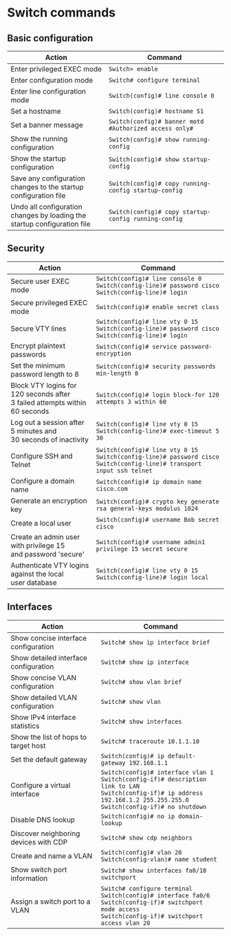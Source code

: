 # Switch commands
## Basic configuration
| Action | Command |
|-|-|
| Enter privileged EXEC mode | `Switch> enable` |
| Enter configuration mode | `Switch# configure terminal` |
| Enter line configuration mode | `Switch(config)# line console 0` |
| Set a hostname | `Switch(config)# hostname S1` |
| Set a banner message | `Switch(config)# banner motd #Authorized access only#` |
| Show the running configuration | `Switch(config)# show running-config` |
| Show the startup configuration | `Switch(config)# show startup-config` |
| Save any configuration changes to the startup<br>configuration file | `Switch(config)# copy running-config startup-config` |
| Undo all configuration changes by loading the<br>startup configuration file | `Switch(config)# copy startup-config running-config` |

## Security
| Action | Command |
|-|-|
| Secure user EXEC mode | `Switch(config)# line console 0`<br>`Switch(config-line)# password cisco`<br>`Switch(config-line)# login` |
| Secure privileged EXEC mode | `Switch(config)# enable secret class` |
| Secure VTY lines | `Switch(config)# line vty 0 15`<br>`Switch(config-line)# password cisco`<br>`Switch(config-line)# login` |
| Encrypt plaintext passwords | `Switch(config)# service password-encryption` |
| Set the minimum password length to 8 | `Switch(config)# security passwords min-length 8` |
| Block VTY logins for 120 seconds after<br>3 failed attempts within 60 seconds | `Switch(config)# login block-for 120 attempts 3 within 60` |
| Log out a session after 5 minutes and<br>30 seconds of inactivity | `Switch(config)# line vty 0 15`<br>`Switch(config-line)# exec-timeout 5 30` |
| Configure SSH and Telnet | `Switch(config)# line vty 0 15`<br>`Switch(config-line)# password cisco`<br>`Switch(config-line)# transport input ssh telnet` |
| Configure a domain name | `Switch(config)# ip domain name cisco.com` |
| Generate an encryption key | `Switch(config)# crypto key generate rsa general-keys modulus 1024` |
| Create a local user | `Switch(config)# username Bob secret cisco` |
| Create an admin user with privilege 15<br>and password 'secure' | `Switch(config)# username admin1 privilege 15 secret secure` |
| Authenticate VTY logins against the local<br>user database | `Switch(config)# line vty 0 15`<br>`Switch(config-line)# login local` |

## Interfaces 
| Action | Command |
|-|-|
| Show concise interface configuration | `Switch# show ip interface brief` |
| Show detailed interface configuration | `Switch# show ip interface` |
| Show concise VLAN configuration | `Switch# show vlan brief` |
| Show detailed VLAN configuration | `Switch# show vlan` |
| Show IPv4 interface statistics | `Switch# show interfaces` |
| Show the list of hops to target host | `Switch# traceroute 10.1.1.10` |
| Set the default gateway | `Switch(config)# ip default-gateway 192.168.1.1` |
| Configure a virtual interface | `Switch(config)# interface vlan 1`<br>`Switch(config-if)# description link to LAN`<br>`Switch(config-if)# ip address 192.168.1.2 255.255.255.0`<br>`Switch(config-if)# no shutdown` |
| Disable DNS lookup | `Switch(config)# no ip domain-lookup` |
| Discover neighboring devices with CDP | `Switch# show cdp neighbors` |
| Create and name a VLAN | `Switch(config)# vlan 20`<br>`Switch(config-vlan)# name student` |
| Show switch port information | `Switch# show interfaces fa0/18 switchport` |
| Assign a switch port to a VLAN | `Switch# configure terminal`<br>`Switch(config)# interface fa0/6`<br>`Switch(config-if)# switchport mode access`<br>`Switch(config-if)# switchport access vlan 20` |
